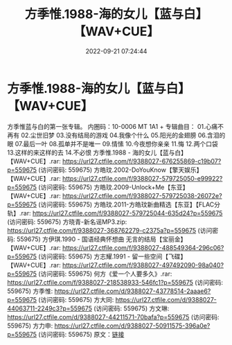 ﻿---
title: 方季惟.1988-海的女儿【蓝与白】【WAV+CUE】
date: 2022-09-21 07:24:44
categories: WAV车载音乐、镜像
tags: 华语中文
---
# 方季惟.1988-海的女儿【蓝与白】【WAV+CUE】

方季惟蓝与白的第一张专辑。
内圈码：10-0006 MT 1A1 +
专辑曲目：
01.心痛不再有
02.尘世旧梦
03.没有结局的游戏
04.我像个什么
05.阳光的金翅膀
06.含泪的眼
07.最后一叶
08.孤单并不是唯一
09.情愫
10.今夜想你亲亲
11.悔
12.两个口袋
13.这样的来这样的去
14.不必恨
方季惟.1988 - 海的女儿【蓝与白】【WAV+CUE】.rar:
https://url27.ctfile.com/f/9388027-676255869-c19b07?p=559675
(访问密码: 559675)
方皓玟.2002-DoYouKnow【擎天娱乐】【WAV+CUE】.rar: https://url27.ctfile.com/f/9388027-579725050-e99922?p=559675
(访问密码: 559675)
方皓玟.2009-Unlock+Me【东亚】【WAV+CUE】.rar: https://url27.ctfile.com/f/9388027-579725038-26072e?p=559675
(访问密码: 559675)
方皓玟.2011-方皓玟新曲精选【东亚】【FLAC分轨】.rar: https://url27.ctfile.com/f/9388027-579725044-635d24?p=559675
(访问密码: 559675)
方晓青-新名谣MP3.zip: https://url27.ctfile.com/f/9388027-368762279-c2375a?p=559675
(访问密码: 559675)
方伊琪.1990 - 国语经典怀想曲 无言的结局【宝丽金】【WAV+CUE】.rar: https://url27.ctfile.com/f/9388027-488549364-296c06?p=559675
(访问密码: 559675)
方志耀.1991 - 留一些空间【飞碟】【WAV+CUE】.rar: https://url27.ctfile.com/f/9388027-497492090-98a040?p=559675
(访问密码: 559675)
何方《爱一个人要多久》.rar: https://url27.ctfile.com/f/9388027-218538933-546fc1?p=559675
(访问密码: 559675)
方季惟: https://url27.ctfile.com/d/9388027-43778514-2aaae6?p=559675
(访问密码: 559675)
方大同: https://url27.ctfile.com/d/9388027-44063711-2249c3?p=559675
(访问密码: 559675)
方文琳: https://url27.ctfile.com/d/9388027-44211571-70bafa?p=559675
(访问密码: 559675)
方力申: https://url27.ctfile.com/d/9388027-50911575-396a0e?p=559675
(访问密码: 559675)
原文：[链接](https://blog.sina.com.cn/s/blog_1647c7e7601030zij.html)